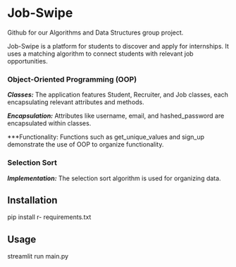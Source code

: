 # Job-Swipe
Github for our Algorithms and Data Structures group project.

Job-Swipe is a platform for students to discover and apply for internships. It uses a matching algorithm to connect students with relevant job opportunities.

### Object-Oriented Programming (OOP)
***Classes:*** The application features Student, Recruiter, and Job classes, each encapsulating relevant attributes and methods.

***Encapsulation:*** Attributes like username, email, and hashed_password are encapsulated within classes.

***Functionality: Functions such as get_unique_values and sign_up demonstrate the use of OOP to organize functionality.
### Selection Sort
***Implementation:*** The selection sort algorithm is used for organizing data. 

## Installation
pip install r- requirements.txt

## Usage
streamlit run main.py
